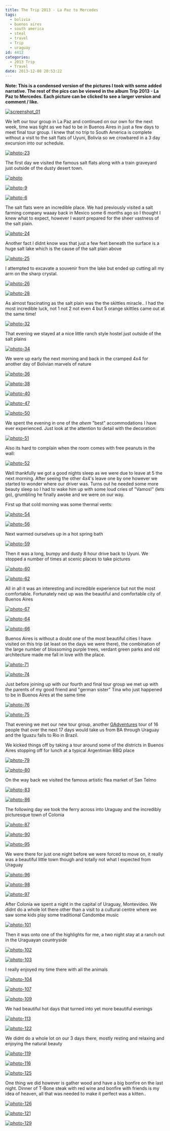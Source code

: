 ```yaml
---
title: The Trip 2013 - La Paz to Mercedes
tags:
  - bolivia
  - buenos aires
  - south america
  - steal
  - travel
  - Trip
  - uraguay
id: 4412
categories:
  - 2013 Trip
  - Travel
date: 2013-12-08 20:53:22
---
```


**Note: This is a condensed version of the pictures I took with some added narrative. The rest of the pics can be viewed in the album Trip 2013 - La Paz to Mercedes. Each picture can be clicked to see a larger version and comment / like.**

[![screenshot_01](https://mikecann.co.uk/wp-content/uploads/2013/12/screenshot_01.png)](https://mikecann.co.uk/wp-content/uploads/2013/12/screenshot_01.png)

We left our tour group in La Paz and continued on our own for the next week, time was tight as we had to be in Buenos Aires in just a few days to meet final tour group. I knew that no trip to South America is complete without a visit to the salt flats of Uyuni, Bolivia so we crowbared in a 3 day excursion into our schedule.

[![photo-23](https://mikecann.co.uk/wp-content/uploads/2013/12/photo-23.jpg)](https://www.facebook.com/photo.php?fbid=10152090537106031&amp;set=a.10152090529366031.1073741859.593661030&amp;type=3&amp;theater)

The first day we visited the famous salt flats along with a train graveyard just outside of the dusty desert town.

[![photo](https://mikecann.co.uk/wp-content/uploads/2013/12/photo.jpg)](https://www.facebook.com/photo.php?fbid=10152090530281031&amp;set=a.10152090529366031.1073741859.593661030&amp;type=3&amp;theater)

[![photo-9](https://mikecann.co.uk/wp-content/uploads/2013/12/photo-9.jpg)](https://www.facebook.com/photo.php?fbid=10152090532891031&amp;set=a.10152090529366031.1073741859.593661030&amp;type=3&amp;theater)

[![photo-6](https://mikecann.co.uk/wp-content/uploads/2013/12/photo-6.jpg)](https://www.facebook.com/photo.php?fbid=10152090531526031&amp;set=a.10152090529366031.1073741859.593661030&amp;type=3&amp;theater)

The salt flats were an incredible place. We had previously visited a salt farming company waaay back in Mexico some 6 months ago so I thought I knew what to expect, however I wasnt prepared for the sheer vastness of the salt plain.

[![photo-24](https://mikecann.co.uk/wp-content/uploads/2013/12/photo-24.jpg)](https://www.facebook.com/photo.php?fbid=10152090537131031&amp;set=a.10152090529366031.1073741859.593661030&amp;type=3&amp;theater)

Another fact I didnt know was that just a few feet beneath the surface is a huge salt lake which is the cause of the salt plain above

[![photo-25](https://mikecann.co.uk/wp-content/uploads/2013/12/photo-25.jpg)](https://www.facebook.com/photo.php?fbid=10152090537431031&amp;set=a.10152090529366031.1073741859.593661030&amp;type=3&amp;theater)

I attempted to excavate a souvenir from the lake but ended up cutting all my arm on the sharp crystal.

[![photo-26](https://mikecann.co.uk/wp-content/uploads/2013/12/photo-26.jpg)](https://www.facebook.com/photo.php?fbid=10152090537516031&amp;set=a.10152090529366031.1073741859.593661030&amp;type=3&amp;theater)

[![photo-28](https://mikecann.co.uk/wp-content/uploads/2013/12/photo-28.jpg)](https://www.facebook.com/photo.php?fbid=10152090537771031&amp;set=a.10152090529366031.1073741859.593661030&amp;type=3&amp;theater)

As almost fascinating as the salt plain was the the skittles miracle.. I had the most incredible luck, not 1 not 2 not even 4 but 5 orange skittles came out at the same time!

[![photo-32](https://mikecann.co.uk/wp-content/uploads/2013/12/photo-32.jpg)](https://www.facebook.com/photo.php?fbid=10152090538281031&amp;set=a.10152090529366031.1073741859.593661030&amp;type=3&amp;theater)

That evening we stayed at a nice little ranch style hostel just outside of the salt plains

[![photo-34](https://mikecann.co.uk/wp-content/uploads/2013/12/photo-34.jpg)](https://www.facebook.com/photo.php?fbid=10152090538721031&amp;set=a.10152090529366031.1073741859.593661030&amp;type=3&amp;theater)

We were up early the next morning and back in the cramped 4x4 for another day of Bolivian marvels of nature

[![photo-36](https://mikecann.co.uk/wp-content/uploads/2013/12/photo-36.jpg)](https://www.facebook.com/photo.php?fbid=10152090539631031&amp;set=a.10152090529366031.1073741859.593661030&amp;type=3&amp;theater)

[![photo-38](https://mikecann.co.uk/wp-content/uploads/2013/12/photo-38.jpg)](https://www.facebook.com/photo.php?fbid=10152090540221031&amp;set=a.10152090529366031.1073741859.593661030&amp;type=3&amp;theater)

[![photo-40](https://mikecann.co.uk/wp-content/uploads/2013/12/photo-40.jpg)](https://www.facebook.com/photo.php?fbid=10152090540281031&amp;set=a.10152090529366031.1073741859.593661030&amp;type=3&amp;theater)

[![photo-47](https://mikecann.co.uk/wp-content/uploads/2013/12/photo-47.jpg)](https://www.facebook.com/photo.php?fbid=10152090542001031&amp;set=a.10152090529366031.1073741859.593661030&amp;type=3&amp;theater)

[![photo-50](https://mikecann.co.uk/wp-content/uploads/2013/12/photo-50.jpg)](https://www.facebook.com/photo.php?fbid=10152090542411031&amp;set=a.10152090529366031.1073741859.593661030&amp;type=3&amp;theater)

We spent the evening in one of the *ahem* "best" accommodations I have ever experienced. Just look at the attention to detail with the decoration:

[![photo-51](https://mikecann.co.uk/wp-content/uploads/2013/12/photo-51.jpg)](https://www.facebook.com/photo.php?fbid=10152090542601031&amp;set=a.10152090529366031.1073741859.593661030&amp;type=3&amp;theater)

Also its hard to complain when the room comes with free peanuts in the wall:

[![photo-52](https://mikecann.co.uk/wp-content/uploads/2013/12/photo-52.jpg)](https://www.facebook.com/photo.php?fbid=10152090542746031&amp;set=a.10152090529366031.1073741859.593661030&amp;type=3&amp;theater)

Well thankfully we got a good nights sleep as we were due to leave at 5 the next morning. After seeing the other 4x4's leave one by one however we started to wonder where our driver was. Turns out he needed some more beauty sleep so I had to wake him up with some loud cries of "Vamos!" (lets go), grumbling he finally awoke and we were on our way.

First up that cold morning was some thermal vents:

[![photo-54](https://mikecann.co.uk/wp-content/uploads/2013/12/photo-54.jpg)](https://www.facebook.com/photo.php?fbid=10152090543131031&amp;set=a.10152090529366031.1073741859.593661030&amp;type=3&amp;theater)

[![photo-56](https://mikecann.co.uk/wp-content/uploads/2013/12/photo-56.jpg)](https://www.facebook.com/photo.php?fbid=10152090543281031&amp;set=a.10152090529366031.1073741859.593661030&amp;type=3&amp;theater)

Next warmed ourselves up in a hot spring bath

[![photo-59](https://mikecann.co.uk/wp-content/uploads/2013/12/photo-59.jpg)](https://www.facebook.com/photo.php?fbid=10152090544331031&amp;set=a.10152090529366031.1073741859.593661030&amp;type=3&amp;theater)

Then it was a long, bumpy and dusty 8 hour drive back to Uyuni. We stopped a number of times at scenic places to take pictures

[![photo-60](https://mikecann.co.uk/wp-content/uploads/2013/12/photo-60.jpg)](https://www.facebook.com/photo.php?fbid=10152090544036031&amp;set=a.10152090529366031.1073741859.593661030&amp;type=3&amp;theater)

[![photo-62](https://mikecann.co.uk/wp-content/uploads/2013/12/photo-62.jpg)](https://www.facebook.com/photo.php?fbid=10152090544726031&amp;set=a.10152090529366031.1073741859.593661030&amp;type=3&amp;theater)

All in all it was an interesting and incredible experience but not the most comfortable. Fortunately next up was the beautiful and comfortable city of Buenos Aires

[![photo-67](https://mikecann.co.uk/wp-content/uploads/2013/12/photo-67.jpg)](https://www.facebook.com/photo.php?fbid=10152090545956031&amp;set=a.10152090529366031.1073741859.593661030&amp;type=3&amp;theater)

[![photo-64](https://mikecann.co.uk/wp-content/uploads/2013/12/photo-64.jpg)](https://www.facebook.com/photo.php?fbid=10152090544896031&amp;set=a.10152090529366031.1073741859.593661030&amp;type=3&amp;theater)

[![photo-66](https://mikecann.co.uk/wp-content/uploads/2013/12/photo-66.jpg)](https://www.facebook.com/photo.php?fbid=10152090545916031&amp;set=a.10152090529366031.1073741859.593661030&amp;type=3&amp;theater)

Buenos Aires is without a doubt one of the most beautiful cities I have visited on this trip (at least on the days we were there), the combination of the large number of blossoming purple trees, verdant green parks and old architecture made me fall in love with the place.

[![photo-71](https://mikecann.co.uk/wp-content/uploads/2013/12/photo-71.jpg)](https://www.facebook.com/photo.php?fbid=10152090547771031&amp;set=a.10152090529366031.1073741859.593661030&amp;type=3&amp;theater)

[![photo-74](https://mikecann.co.uk/wp-content/uploads/2013/12/photo-74.jpg)](https://www.facebook.com/photo.php?fbid=10152090548451031&amp;set=a.10152090529366031.1073741859.593661030&amp;type=3&amp;theater)

Just before joining up with our fourth and final tour group we met up with the parents of my good friend and "german sister" Tina who just happened to be in Buenos Aires at the same time

[![photo-76](https://mikecann.co.uk/wp-content/uploads/2013/12/photo-76.jpg)](https://www.facebook.com/photo.php?fbid=10152090550546031&amp;set=a.10152090529366031.1073741859.593661030&amp;type=3&amp;theater)

[![photo-75](https://mikecann.co.uk/wp-content/uploads/2013/12/photo-75.jpg)](https://www.facebook.com/photo.php?fbid=10152090551521031&amp;set=a.10152090529366031.1073741859.593661030&amp;type=3&amp;theater)

That evening we met our new tour group, another [GAdventures](https://www.gadventures.co.uk) tour of 16 people that over the next 17 days would take us from BA through Uraguay and the Iguazu falls to Rio in Brazil.

We kicked things off by taking a tour around some of the districts in Buenos Aires stopping off for lunch at a typical Argentinian BBQ place

[![photo-79](https://mikecann.co.uk/wp-content/uploads/2013/12/photo-79.jpg)](https://www.facebook.com/photo.php?fbid=10152090552631031&amp;set=a.10152090529366031.1073741859.593661030&amp;type=3&amp;theater)

[![photo-80](https://mikecann.co.uk/wp-content/uploads/2013/12/photo-80.jpg)](https://www.facebook.com/photo.php?fbid=10152090552696031&amp;set=a.10152090529366031.1073741859.593661030&amp;type=3&amp;theater)

On the way back we visited the famous artistic flea market of San Telmo

[![photo-83](https://mikecann.co.uk/wp-content/uploads/2013/12/photo-83.jpg)](https://www.facebook.com/photo.php?fbid=10152090553151031&amp;set=a.10152090529366031.1073741859.593661030&amp;type=3&amp;theater)

[![photo-86](https://mikecann.co.uk/wp-content/uploads/2013/12/photo-86.jpg)](https://www.facebook.com/photo.php?fbid=10152090554286031&amp;set=a.10152090529366031.1073741859.593661030&amp;type=3&amp;theater)

The following day we took the ferry across into Uraguay and the incredibly picturesque town of Colonia

[![photo-87](https://mikecann.co.uk/wp-content/uploads/2013/12/photo-87.jpg)](https://www.facebook.com/photo.php?fbid=10152090555626031&amp;set=a.10152090529366031.1073741859.593661030&amp;type=3&amp;theater)

[![photo-90](https://mikecann.co.uk/wp-content/uploads/2013/12/photo-90.jpg)](https://www.facebook.com/photo.php?fbid=10152090555866031&amp;set=a.10152090529366031.1073741859.593661030&amp;type=3&amp;theater)

[![photo-95](https://mikecann.co.uk/wp-content/uploads/2013/12/photo-95.jpg)](https://www.facebook.com/photo.php?fbid=10152090555866031&amp;set=a.10152090529366031.1073741859.593661030&amp;type=3&amp;theater)

We were there for just one night before we were forced to move on, it really was a beautiful little town though and totally not what I expected from Uraguay

[![photo-96](https://mikecann.co.uk/wp-content/uploads/2013/12/photo-96.jpg)](https://www.facebook.com/photo.php?fbid=10152090558856031&amp;set=a.10152090529366031.1073741859.593661030&amp;type=3&amp;theater)

[![photo-98](https://mikecann.co.uk/wp-content/uploads/2013/12/photo-98.jpg)](https://www.facebook.com/photo.php?fbid=10152090559286031&amp;set=a.10152090529366031.1073741859.593661030&amp;type=3&amp;theater)

[![photo-97](https://mikecann.co.uk/wp-content/uploads/2013/12/photo-97.jpg)](https://www.facebook.com/photo.php?fbid=10152090559076031&amp;set=a.10152090529366031.1073741859.593661030&amp;type=3&amp;theater)

After Colonia we spent a night in the capital of Uraguay, Montevideo. We didnt do a whole lot there other than a visit to a cultural centre where we saw some kids play some traditional Candombe music

[![photo-101](https://mikecann.co.uk/wp-content/uploads/2013/12/photo-101.jpg)](https://www.facebook.com/photo.php?fbid=10152090560081031&amp;set=a.10152090529366031.1073741859.593661030&amp;type=3&amp;theater)

Then it was onto one of the highlights for me, a two night stay at a ranch out in the Uraguayan countryside

[![photo-102](https://mikecann.co.uk/wp-content/uploads/2013/12/photo-102.jpg)](https://www.facebook.com/photo.php?fbid=10152090561776031&amp;set=a.10152090529366031.1073741859.593661030&amp;type=3&amp;theater)

[![photo-103](https://mikecann.co.uk/wp-content/uploads/2013/12/photo-103.jpg)](https://www.facebook.com/photo.php?fbid=10152090561976031&amp;set=a.10152090529366031.1073741859.593661030&amp;type=3&amp;theater)

I really enjoyed my time there with all the animals

[![photo-104](https://mikecann.co.uk/wp-content/uploads/2013/12/photo-104.jpg)](https://www.facebook.com/photo.php?fbid=10152090561946031&amp;set=a.10152090529366031.1073741859.593661030&amp;type=3&amp;theater)

[![photo-107](https://mikecann.co.uk/wp-content/uploads/2013/12/photo-107.jpg)](https://www.facebook.com/photo.php?fbid=10152090562691031&amp;set=a.10152090529366031.1073741859.593661030&amp;type=3&amp;theater)

[![photo-109](https://mikecann.co.uk/wp-content/uploads/2013/12/photo-109.jpg)](https://www.facebook.com/photo.php?fbid=10152090563541031&amp;set=a.10152090529366031.1073741859.593661030&amp;type=3&amp;theater)

We had beautiful hot days that turned into yet more beautiful evenings

[![photo-113](https://mikecann.co.uk/wp-content/uploads/2013/12/photo-113.jpg)](https://www.facebook.com/photo.php?fbid=10152090564056031&amp;set=a.10152090529366031.1073741859.593661030&amp;type=3&amp;theater)

[![photo-122](https://mikecann.co.uk/wp-content/uploads/2013/12/photo-122.jpg)](https://www.facebook.com/photo.php?fbid=10152090565286031&amp;set=a.10152090529366031.1073741859.593661030&amp;type=3&amp;theater)

We didnt do a whole lot on our 3 days there, mostly resting and relaxing and enjoying the natural beauty

[![photo-119](https://mikecann.co.uk/wp-content/uploads/2013/12/photo-119.jpg)](https://www.facebook.com/photo.php?fbid=10152090564916031&amp;set=a.10152090529366031.1073741859.593661030&amp;type=3&amp;theater)

[![photo-116](https://mikecann.co.uk/wp-content/uploads/2013/12/photo-116.jpg)](https://www.facebook.com/photo.php?fbid=10152090564496031&amp;set=a.10152090529366031.1073741859.593661030&amp;type=3&amp;theater)

[![photo-125](https://mikecann.co.uk/wp-content/uploads/2013/12/photo-125.jpg)](https://www.facebook.com/photo.php?fbid=10152090571116031&amp;set=a.10152090529366031.1073741859.593661030&amp;type=3&amp;theater)

One thing we did however is gather wood and have a big bonfire on the last night. Dinner of T-Bone steak with red wine and bonfire with friends is my idea of heaven, all that was needed to make it perfect was a kitten..

[![photo-126](https://mikecann.co.uk/wp-content/uploads/2013/12/photo-126.jpg)](https://www.facebook.com/photo.php?fbid=10152090570876031&amp;set=a.10152090529366031.1073741859.593661030&amp;type=3&amp;theater)

[![photo-121](https://mikecann.co.uk/wp-content/uploads/2013/12/photo-121.jpg)](https://www.facebook.com/photo.php?fbid=10152090565296031&amp;set=a.10152090529366031.1073741859.593661030&amp;type=3&amp;theater)

[![photo-129](https://mikecann.co.uk/wp-content/uploads/2013/12/photo-129.jpg)](https://www.facebook.com/photo.php?fbid=10152090571846031&amp;set=a.10152090529366031.1073741859.593661030&amp;type=3&amp;theater)